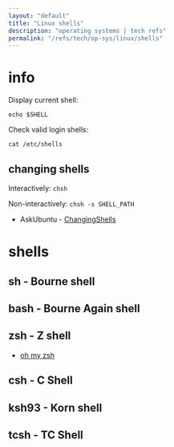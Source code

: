 ```yaml
---
layout: "default"
title: "Linux shells"
description: "operating systems | tech refs"
permalink: "/refs/tech/op-sys/linux/shells"
---
```

# info

Display current shell:

`echo $SHELL`

Check valid login shells:

`cat /etc/shells`

## changing shells

Interactively: `chsh`

Non-interactively: `chsh -s SHELL_PATH`

- AskUbuntu - [ChangingShells](https://wiki.ubuntu.com/ChangingShells)

# shells

## sh - Bourne shell

## bash - Bourne Again shell

## zsh - Z shell

- [oh my zsh](https://ohmyz.sh/)

## csh - C Shell

## ksh93 - Korn shell

## tcsh - TC Shell
